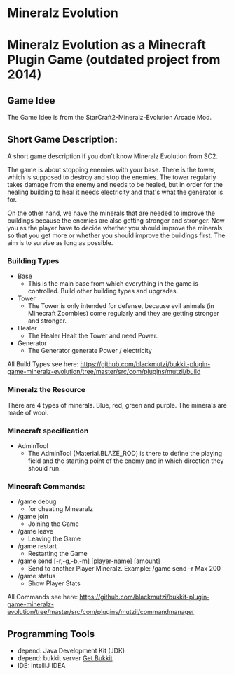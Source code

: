 # Mineralz Evolution 

# Mineralz Evolution as a Minecraft Plugin Game (outdated project from 2014) 
## Game Idee
The Game Idee is from the StarCraft2-Mineralz-Evolution Arcade Mod.

## Short Game Description:
A short game description if you don't know Mineralz Evolution from SC2. 

The game is about stopping enemies with your base. 
There is the tower, which is supposed to destroy and stop the enemies. The tower regularly takes damage from the enemy and needs to be healed, but in order for the healing building to heal it needs electricity and that's what the generator is for.

On the other hand, we have the minerals that are needed to improve the buildings because the enemies are also getting stronger and stronger. Now you as the player have to decide whether you should improve the minerals so that you get more or whether you should improve the buildings first. The aim is to survive as long as possible.

### Building Types 
- Base 
   * This is the main base from which everything in the game is controlled. Build other building types and upgrades. 
- Tower
   * The Tower is only intended for defense, because evil animals (in Minecraft Zoombies) come regularly and they are getting stronger and stronger. 
- Healer
   * The Healer Healt the Tower and need Power.
- Generator
  * The Generator generate Power / electricity

All Build Types see here: 
https://github.com/blackmutzi/bukkit-plugin-game-mineralz-evolution/tree/master/src/com/plugins/mutzii/build

### Mineralz the Resource
There are 4 types of minerals. Blue, red, green and purple. The minerals are made of wool.

### Minecraft specification
- AdminTool
  * The AdminTool (Material.BLAZE_ROD) is there to define the playing field and the starting point of the enemy and in which direction they should run. 

### Minecraft Commands:
- /game debug 
  * for cheating Minearalz
- /game join 
  * Joining the Game 
- /game leave
  * Leaving the Game 
- /game restart
  * Restarting the Game 
- /game send [-r,-g,-b,-m] [player-name] [amount]
  * Send to another Player Mineralz. Example: /game send -r Max 200 
- /game status
  * Show Player Stats

All Commands see here: https://github.com/blackmutzi/bukkit-plugin-game-mineralz-evolution/tree/master/src/com/plugins/mutzii/commandmanager

## Programming Tools
- depend: Java Development Kit (JDK)
- depend: bukkit server [Get Bukkit](https://getbukkit.org/)
- IDE: IntelliJ IDEA


